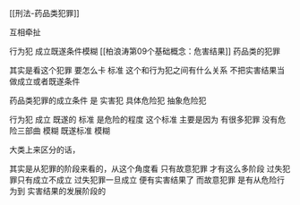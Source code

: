 [[刑法-药品类犯罪]]

互相牵扯

行为犯 
		成立既遂条件模糊 [[柏浪涛第09个基础概念：危害结果]]
			药品类的犯罪


其实是看这个犯罪 要怎么卡 标准
	这个和行为犯之间有什么关系
			不把实害结果当做成立或者既遂条件


药品类犯罪的成立条件 是 实害犯 具体危险犯  抽象危险犯 

行为犯 成立 既遂的 标准 是危险的程度 
	这个标准  主要是因为 有很多犯罪 没有危险三部曲  模糊 既遂标准 模糊

大类上来区分的话，

其实是从犯罪的阶段来看的，从这个角度看
	只有故意犯罪 才有这么多阶段
			过失犯罪只有成立不成立
				过失犯罪一旦成立 便有实害结果了
					而故意犯罪 是有从危险行为到 实害结果的发展阶段的


